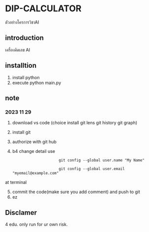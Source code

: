 # DIP-CALCULATOR
ตัวอย่างโครการวิชาAI


## introduction
เครื่องคิดเลข AI 

## installtion
1. install python
2. execute python main.py

## note
### 2023 11 29
1. download vs code (choice install git lens git history git graph)
2. install git
3. authorize with git hub
4. b4 change detail use

                            git config --global user.name "My Name"

                            git config --global user.email "myemail@example.com"
at terminal

5. commit the code(make sure you add comment) and push to git 
6. ez 

## Disclamer
4 edu. only run for ur own risk.
